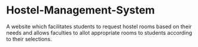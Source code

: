 # Hostel-Management-System
A website which facilitates students to request hostel rooms based on their needs and allows faculties to allot appropriate rooms to students according to their selections.
